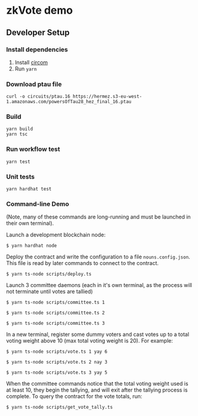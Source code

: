 zkVote demo
===========

## Developer Setup

### Install dependencies

1. Install [circom](https://docs.circom.io/getting-started/installation/)
2. Run `yarn`

### Download ptau file
```console
curl -o circuits/ptau.16 https://hermez.s3-eu-west-1.amazonaws.com/powersOfTau28_hez_final_16.ptau
```

### Build

```console
yarn build
yarn tsc
```

### Run workflow test

```console
yarn test
```

### Unit tests

```console
yarn hardhat test
```

### Command-line Demo

(Note, many of these commands are long-running and must be launched in their
own terminal).

Launch a development blockchain node:
```console
$ yarn hardhat node
```

Deploy the contract and write the configuration to a file `nouns.config.json`.
This file is read by later commands to connect to the contract.

```console
$ yarn ts-node scripts/deploy.ts
```

Launch 3 committee daemons (each in it's own terminal, as the process will not
terminate until votes are tallied)

```console
$ yarn ts-node scripts/committee.ts 1
```
```console
$ yarn ts-node scripts/committee.ts 2
```
```console
$ yarn ts-node scripts/committee.ts 3
```

In a new terminal, register some dummy voters and cast votes up to a total voting weight above 10
(max total voting weight is 20).  For example:
```console
$ yarn ts-node scripts/vote.ts 1 yay 6
```
```console
$ yarn ts-node scripts/vote.ts 2 nay 3
```
```console
$ yarn ts-node scripts/vote.ts 3 yay 5
```

When the committee commands notice that the total voting weight used is at
least 10, they begin the tallying, and will exit after the tallying process is
complete.  To query the contract for the vote totals, run:

```console
$ yarn ts-node scripts/get_vote_tally.ts
```
